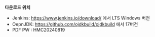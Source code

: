 **다운로드 위치**

- Jenkins: https://www.jenkins.io/download/ 에서 LTS Windows 버전  
- OepnJDK: https://github.com/ojdkbuild/ojdkbuild 에서 17버전
- PDF PW : HMC20240819
